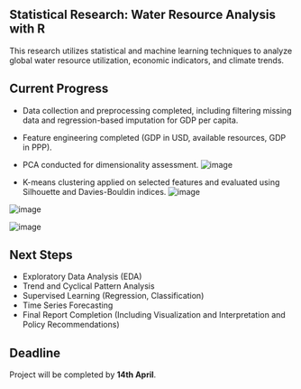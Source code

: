 ## Statistical Research: Water Resource Analysis with R

This research utilizes statistical and machine learning techniques to analyze global water resource utilization, economic indicators, and climate trends.

## Current Progress

- Data collection and preprocessing completed, including filtering missing data and regression-based imputation for GDP per capita.
- Feature engineering completed (GDP in USD, available resources, GDP in PPP).
- PCA conducted for dimensionality assessment.
![image](https://github.com/user-attachments/assets/332348bf-4251-4ac2-9526-0cf2e09329dd)

- K-means clustering applied on selected features and evaluated using Silhouette and Davies-Bouldin indices.
![image](https://github.com/user-attachments/assets/d32b5ada-9df1-493d-9303-92ba08f492b8)

![image](https://github.com/user-attachments/assets/70c4067f-e7f5-4e0d-91bf-ef0da452ca4a)

![image](https://github.com/user-attachments/assets/3822a212-ca56-483e-ba63-51a94459c0cf)

## Next Steps 

- Exploratory Data Analysis (EDA)
- Trend and Cyclical Pattern Analysis
- Supervised Learning (Regression, Classification)
- Time Series Forecasting
- Final Report Completion (Including Visualization and Interpretation and Policy Recommendations)

## Deadline

Project will be completed by **14th April**.
